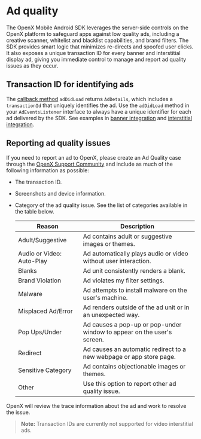 Ad quality
==========

The OpenX Mobile Android SDK leverages the server-side controls on the
OpenX platform to safeguard apps against low quality ads, including a
creative scanner, whitelist and blacklist capabilities, and brand
filters. The SDK provides smart logic that minimizes re-directs and
spoofed user clicks. It also exposes a unique transaction ID for every
banner and interstitial display ad, giving you immediate control to
manage and report ad quality issues as they occur.

Transaction ID for identifying ads
----------------------------------

The [callback method](android-sdk-controller-callbacks.md) `adDidLoad`
returns `AdDetails`, which includes a `transactionId` that uniquely
identifies the ad. Use the `adDidLoad` method in your `AdEventsListener`
interface to always have a unique identifier for each ad delivered by
the SDK. See examples in [banner
integration](android-sdk-banner-integration.md#using-the-listeneriinterface) and
[interstitial
integration](android-sdk-interstitial-integration.md#using-adeventslistener).

Reporting ad quality issues
---------------------------

If you need to report an ad to OpenX, please create an Ad Quality case
through the [OpenX Support Community](https://community.openx.com/s/)
and include as much of the following information as possible:
-   The transaction ID.
-   Screenshots and device information.
-   Category of the ad quality issue. See the list of categories available in the table below.
  
  
      |Reason                    |  Description|
      |--------------------------| ------------|
      |Adult/Suggestive          |  Ad contains adult or suggestive images or themes.|
      |Audio or Video: Auto-Play |  Ad automatically plays audio or video without user interaction.|
      |Blanks                    |  Ad unit consistently renders a blank.|
      |Brand Violation           |  Ad violates my filter settings.|
      |Malware                   |  Ad attempts to install malware on the user\'s machine.|
      |Misplaced Ad/Error        |  Ad renders outside of the ad unit or in an unexpected way.|
      |Pop Ups/Under             |  Ad causes a pop-up or pop-under window to appear on the user\'s screen.|
      |Redirect                  |  Ad causes an automatic redirect to a new webpage or app store page.|
      |Sensitive Category        |  Ad contains objectionable images or themes.|
      |Other                     |  Use this option to report other ad quality issue.|
    

OpenX will review the trace information about the ad and work to resolve
the issue.

> **Note:** Transaction IDs are currently not supported for video interstitial ads.
